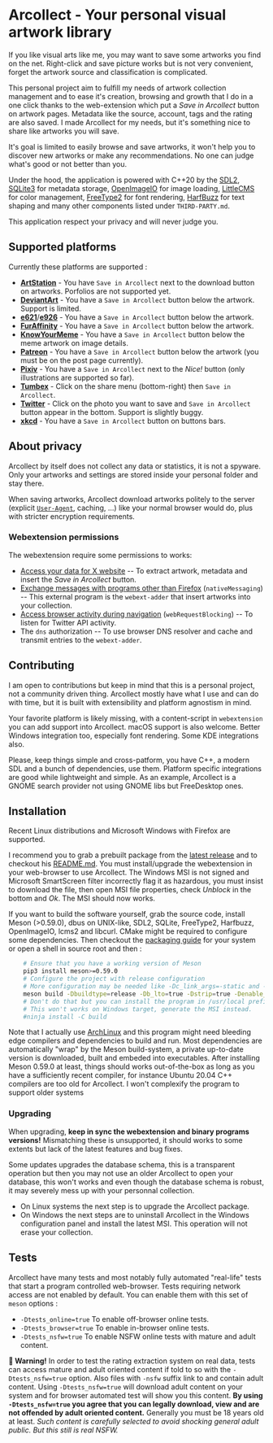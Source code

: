 # Arcollect - Your personal visual artwork library

If you like visual arts like me, you may want to save some artworks you find on the net. Right-click and save picture works but is not very convenient, forget the artwork source and classification is complicated.

This personal project aim to fulfill my needs of artwork collection management and to ease it's creation, browsing and growth that I do in a one click thanks to the web-extension which put a *Save in Arcollect* button on artwork pages. Metadata like the source, account, tags and the rating are also saved. I made Arcollect for my needs, but it's something nice to share like artworks you will save.

It's goal is limited to easily browse and save artworks, it won't help you to discover new artworks or make any recommendations. No one can judge what's good or not better than you.

Under the hood, the application is powered with C++20 by the [SDL2](https://www.libsdl.org/), [SQLite3](https://www.sqlite.org/) for metadata storage, [OpenImageIO](https://openimageio.readthedocs.org/) for image loading, [LittleCMS](https://littlecms.com/) for color management, [FreeType2](https://www.freetype.org/) for font rendering, [HarfBuzz](https://harfbuzz.github.io/) for text shaping and many other components listed under `THIRD-PARTY.md`.

This application respect your privacy and will never judge you.

## Supported platforms
Currently these platforms are supported :

* **[ArtStation](https://www.artstation.com/)** - You have `Save in Arcollect` next to the download button on artworks. Porfolios are not supported yet.
* **[DeviantArt](https://www.deviantart.com/)** - You have a `Save in Arcollect` button below the artwork. Support is limited.
* **[e621](https://e621.net/)**/**[e926](https://e926.net)** - You have a `Save in Arcollect` button below the artwork.
* **[FurAffinity](https://www.furaffinity.net/)** - You have a `Save in Arcollect` button below the artwork.
* **[KnowYourMeme](https://knowyourmeme.com/)** - You have a `Save in Arcollect` button below the meme artwork on image details.
* **[Patreon](https://www.patreon.com/)** - You have a `Save in Arcollect` button below the artwork (you must be on the post page currently).
* **[Pixiv](https://www.pixiv.com/)** - You have a `Save in Arcollect` next to the *Nice!* button (only illustrations are supported so far).
* **[Tumbex](https://www.tumbex.com/)** - Click on the share menu (bottom-right) then `Save in Arcollect`.
* **[Twitter](https://twitter.com/)** - Click on the photo you want to save and `Save in Arcollect` button appear in the bottom. Support is slightly buggy.
* **[xkcd](https://xkcd.com/)** - You have a `Save in Arcollect` button on buttons bars.

## About privacy
Arcollect by itself does not collect any data or statistics, it is not a spyware. Only your artworks and settings are stored inside your personal folder and stay there.

When saving artworks, Arcollect download artworks politely to the server (explicit [`User-Agent`](https://developer.mozilla.org/en-US/docs/Web/HTTP/Headers/User-Agent), caching, ...) like your normal browser would do, plus with stricter encryption requirements.

### Webextension permissions
The webextension require some permissions to works:

* [Access your data for X website](https://support.mozilla.org/en-US/kb/permission-request-messages-firefox-extensions#w_access-your-data-for-named-site) -- To extract artwork, metadata and insert the *Save in Arcollect* button.
* [Exchange messages with programs other than Firefox](https://support.mozilla.org/en-US/kb/permission-request-messages-firefox-extensions#w_exchange-messages-with-programs-other-than-firefox) (`nativeMessaging`) -- This external program is the `webext-adder` that insert artworks into your collection.
* [Access browser activity during navigation](https://support.mozilla.org/en-US/kb/permission-request-messages-firefox-extensions#w_access-browser-activity-during-navigation) (`webRequestBlocking`) -- To listen for Twitter API activity.
* The `dns` authorization -- To use browser DNS resolver and cache and transmit entries to the `webext-adder`.

## Contributing
I am open to contributions but keep in mind that this is a personal project, not a community driven thing. Arcollect mostly have what I use and can do with time, but it is built with extensibility and platform agnostism in mind.

Your favorite platform is likely missing, with a content-script in `webextension` you can add support into Arcollect.
macOS support is also welcome.
Better Windows integration too, especially font rendering.
Some KDE integrations also.

Please, keep things simple and cross-patform, you have C++, a modern SDL and a bunch of dependencies, use them. Platform specific integrations are good while lightweight and simple. As an example, Arcollect is a GNOME search provider not using GNOME libs but FreeDesktop ones.

## Installation
Recent Linux distributions and Microsoft Windows with Firefox are supported.

I recommend you to grab a prebuilt package from the [latest release](https://github.com/DevilishSpirits/arcollect/releases/tag/v0.27) and to checkout his [README.md](https://github.com/DevilishSpirits/arcollect/tree/v0.27#readme). You must install/upgrade the webextension in your web-browser to use Arcollect.
The Windows MSI is not signed and Microsoft SmartScreen filter incorrectly flag it as hazardous, you must insist to download the file, then open MSI file properties, check *Unblock* in the bottom and *Ok*. The MSI should now works.

If you want to build the software yourself, grab the source code, install Meson (>0.59.0), dbus on UNIX-like, SDL2, SQLite, FreeType2, Harfbuzz, OpenImageIO, lcms2 and libcurl. CMake might be required to configure some dependencies. Then checkout the [packaging guide](https://github.com/DevilishSpirits/arcollect/tree/master/packaging#readme) for your system or open a shell in source root and then :

```sh
	# Ensure that you have a working version of Meson
	pip3 install meson>=0.59.0
	# Configure the project with release configuration
	# More configuration may be needed like -Dc_link_args=-static and -Dcpp_link_args=-static
	meson build -Dbuildtype=release -Db_lto=true -Dstrip=true -Denable_webextension=false
	# Don't do that but you can install the program in /usr/local prefix
	# This won't works on Windows target, generate the MSI instead.
	#ninja install -C build
```

Note that I actually use [ArchLinux](https://archlinux.org/) and this program might need bleeding edge compilers and dependencies to build and run. Most dependencies are automatically "wrap" by the Meson build-system, a private up-to-date version is downloaded, built and embeded into executables. After installing Meson 0.59.0 at least, things should works out-of-the-box as long as you have a sufficiently recent compiler, for instance Ubuntu 20.04 C++ compilers are too old for Arcollect. I won't complexify the program to support older systems

### Upgrading
When upgrading, **keep in sync the webextension and binary programs versions!** Mismatching these is unsupported, it should works to some extents but lack of the latest features and bug fixes.

Some updates upgrades the database schema, this is a transparent operation but then you may not use an older Arcollect to open your database, this won't works and even though the database schema is robust, it may severely mess up with your personnal collection.

* On Linux systems the next step is to upgrade the Arcollect package.
* On Windows the next steps are to uninstall Arcollect in the Windows configuration panel and install the latest MSI. This operation will not erase your collection.

## Tests
Arcollect have many tests and most notably fully automated "real-life" tests that start a program controlled web-browser. Tests requiring network access are not enabled by default. You can enable them with this set of `meson` options :

* `-Dtests_online=true` To enable off-browser online tests.
* `-Dtests_browser=true` To enable in-browser online tests.
* `-Dtests_nsfw=true` To enable NSFW online tests with mature and adult content.

**🔞️ Warning!** In order to test the rating extraction system on real data, tests can access mature and adult oriented content if told to so with the `-Dtests_nsfw=true` option. Also files with `-nsfw` suffix link to and contain adult content. Using `-Dtests_nsfw=true` will download adult content on your system and for browser automated test will show you this content. **By using `-Dtests_nsfw=true` you agree that you can legally download, view and are not offended by adult oriented content.** Generally you must be 18 years old at least. *Such content is carefully selected to avoid shocking general adult public. But this still is real NSFW.*
